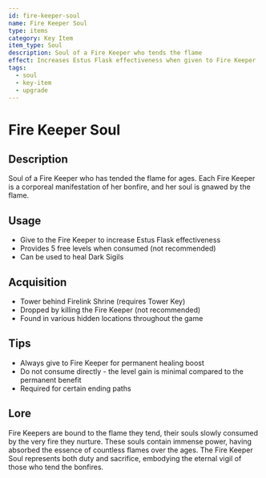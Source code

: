 ```yaml
---
id: fire-keeper-soul
name: Fire Keeper Soul
type: items
category: Key Item
item_type: Soul
description: Soul of a Fire Keeper who tends the flame
effect: Increases Estus Flask effectiveness when given to Fire Keeper
tags:
  - soul
  - key-item
  - upgrade
---
```


# Fire Keeper Soul

## Description
Soul of a Fire Keeper who has tended the flame for ages. Each Fire Keeper is a corporeal manifestation of her bonfire, and her soul is gnawed by the flame.

## Usage
- Give to the Fire Keeper to increase Estus Flask effectiveness
- Provides 5 free levels when consumed (not recommended)
- Can be used to heal Dark Sigils

## Acquisition
- Tower behind Firelink Shrine (requires Tower Key)
- Dropped by killing the Fire Keeper (not recommended)
- Found in various hidden locations throughout the game

## Tips
- Always give to Fire Keeper for permanent healing boost
- Do not consume directly - the level gain is minimal compared to the permanent benefit
- Required for certain ending paths

## Lore
Fire Keepers are bound to the flame they tend, their souls slowly consumed by the very fire they nurture. These souls contain immense power, having absorbed the essence of countless flames over the ages. The Fire Keeper Soul represents both duty and sacrifice, embodying the eternal vigil of those who tend the bonfires.